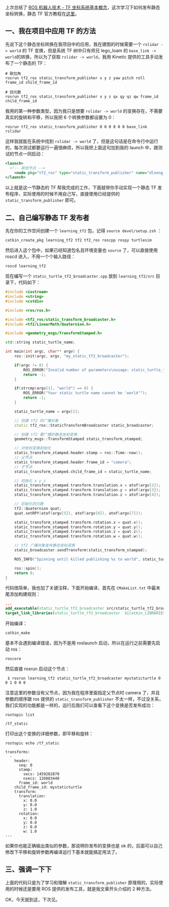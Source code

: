 上次总结了 [ROS 机器人技术 - TF 坐标系统基本概念](https://dlonng.com/posts/ros-tf2)，这次学习下如何发布静态坐标转换，静态 TF 官方教程在[这里](http://wiki.ros.org/tf2/Tutorials)。

## 一、我在项目中应用 TF 的方法

先说下这个静态坐标转换在我项目中的应用，我在建图的时候需要一个 `rslidar -> world` 的 TF 变换，但是系统 TF 树中只有师兄 lego_loam 的 `base_link -> world`的转换，所以为了获取 `rslidar -> world`，我用 Kinetic 提供的工具手动发布了一个静态的 TF：

```shell
# 欧拉角
rosrun tf2_ros static_transform_publisher x y z yaw pitch roll frame_id child_frame_id
```

```shell
# 四元数
rosrun tf2_ros static_transform_publisher x y z qx qy qz qw frame_id child_frame_id
```

我用的第一种参数类型，因为我只是想要 `rslidar -> world` 的变换存在，不需要真实的旋转和平移，所以我把 6 个转换参数都设置为 0：

```shell
rosrun tf2_ros static_transform_publisher 0 0 0 0 0 0 base_link rslidar
```

这样我就能在系统中找到 `rslidar -> world` 了，但是这句话是在命令行中运行的，每次测试都要运行一遍很麻烦，所以我把上面这句加到我的 launch 中，跟测试的节点一同启动：

```xml
<launch>
  <!-- 其他节点 -->
	<node pkg="tf2_ros" type="static_transform_publisher" name="dlonng_static_transform_publisher" args="0 0 0 0 0 0 base_link rslidar" />
</launch>
```

以上就是这一节静态的 TF 帮我完成的工作，下面就带你手动实现一个静态 TF 发布程序，实际使用的时候不用自己写，直接使用已经提供的 `static_transform_publisher` 即可。

## 二、自己编写静态 TF 发布者

先在你的工作空间创建一个 `learning_tf2` 包，记得 `source devel/setup.zsh` ：

```shell
catkin_create_pkg learning_tf2 tf2 tf2_ros roscpp rospy turtlesim
```

然后进入这个包中，如果已经知道包名且环境变量也 `source` 了，可以直接使用 roscd 进入，不用一个个输入路径：

```
roscd learning_tf2
```

现在编写一个 `static_turtle_tf2_broadcaster.cpp` 放到 `learning_tf2/src` 目录下，代码如下：

```cpp
#include <iostream>
#include <string>
#include <cstdio>

#include <ros/ros.h>

#include <tf2_ros/static_transform_broadcaster.h>
#include <tf2/LinearMath/Quaternion.h>

#include <geometry_msgs/TransformStamped.h>

std::string static_turtle_name;

int main(int argc, char** argv) {
    ros::init(argc, argv, "my_static_tf2_broadcaster");

    if(argc != 8) {
        ROS_ERROR("Invalid number of parameters\nusage: static_turtle_tf2_broadcaster child_frame_name x y z roll pitch yaw");
        return -1;
    }

    if(strcmp(argv[1], "world") == 0) {
        ROS_ERROR("Your static turtle name cannot be 'world'");
        return -1;
    }

    static_turtle_name = argv[1];

    // 创建 tf2 的广播对象
    static tf2_ros::StaticTransformBroadcaster static_broadcaster;

    // 创建 tf2 要广播的静态坐标变换
    geometry_msgs::TransformStamped static_transform_stamped;

    // 对坐标变换初始化
    static_transform_stamped.header.stamp = ros::Time::now();
    // 父节点
    static_transform_stamped.header.frame_id = "camera";
    // 子节点
    static_transform_stamped.child_frame_id = static_turtle_name;

    // 初始化 x y z
    static_transform_stamped.transform.translation.x = atof(argv[2]);
    static_transform_stamped.transform.translation.y = atof(argv[3]);
    static_transform_stamped.transform.translation.z = atof(argv[4]);

    // 初始化四元数
    tf2::Quaternion quat;
    quat.setRPY(atof(argv[5]), atof(argv[6]), atof(argv[7]));

    static_transform_stamped.transform.rotation.x = quat.x();
    static_transform_stamped.transform.rotation.y = quat.y();
    static_transform_stamped.transform.rotation.z = quat.z();
    static_transform_stamped.transform.rotation.w = quat.w();

    // tf2 广播对象发布静态坐标变换
    static_broadcaster.sendTransform(static_transform_stamped);

    ROS_INFO("Spinning until killed publishing %s to world", static_turtle_name.c_str());

    ros::spin();
    return 0;
}
```

代码很简单，我也加了关键注释，下面开始编译，首先在 `CMakeList.txt` 中最末尾添加构建规则：

```cmake
...
add_executable(static_turtle_tf2_broadcaster src/static_turtle_tf2_broadcaster.cpp)
target_link_libraries(static_turtle_tf2_broadcaster  ${catkin_LIBRARIES} )
```

开始编译：

```
catkin_make
```

基本不会遇到编译错误，因为不是用 roslaunch 启动，所以在运行之前需要先启动 ros：

```
roscore
```

然后直接 rosrun 启动这个节点：

```shell
 $ rosrun learning_tf2 static_turtle_tf2_broadcaster mystaticturtle 0 0 1 0 0 0
```

注意这里的参数没有父节点，因为我在程序里面指定父节点时 camera 了，并且参数的顺序跟 ros 提供的 `static_transform_publisher` 不太一样，不过没关系，我们实现的功能都是一样的，运行后我们可以查看下这个变换是否发布成功：

```
rostopic list

/tf_static
```

打印出这个变换的详细参数，即平移和旋转：

```shell
rostopic echo /tf_static

transforms:
  -
    header:
      seq: 0
      stamp:
        secs: 1459282870
        nsecs: 126883440
      frame_id: world
    child_frame_id: mystaticturtle
    transform:
      translation:
        x: 0.0
        y: 0.0
        z: 1.0
      rotation:
        x: 0.0
        y: 0.0
        z: 0.0
        w: 1.0
---
```

如果你也能正确输出类似的参数，那说明你发布的变换也是 ok 的，后面可以自己修改下平移和旋转参数再编译运行下基本就能搞定用法了。

## 三、强调一下下

上面的代码只是为了学习和理解 `static_transform_publisher` 原理用的，实际使用的时候还是要用 ROS 提供的发布工具，就是我文章开头介绍的 2 种方法。

OK，今天就到这，下次见。

